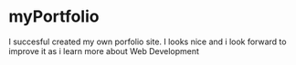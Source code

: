 # myPortfolio
I succesful created my own porfolio site. I looks nice and i look forward to improve it as i learn more about Web Development
